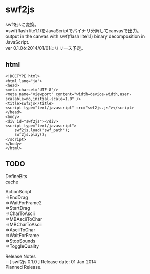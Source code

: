 swf2js
======
swfをjsに変換。  
※swf(flash lite1.1)をJavaScriptでバイナリ分解してcanvasで出力。  
output in the canvas with swf(flash lite1.1) binary decomposition in JavaScript.  
ver 0.1.0を2014/01/01にリリース予定。  


html
------
    <!DOCTYPE html>  
    <html lang="ja">  
    <head>  
    <meta charset="UTF-8"/>  
    <meta name="viewport" content="width=device-width,user-scalable=no,initial-scale=1.0" />  
    <title>swf2js</title>  
    <script type="text/javascript" src="swf2js.js"></script>  
    </head>  
    <body>  
    <div id="swf2js"></div>  
    <script type="text/javascript">  
        swf2js.load('swf_path');  
        swf2js.play();  
    </script>  
    </body>  
    </html>  

TODO
-------
DefineBits  
cache  

ActionScript  
⇒EndDrag  
⇒WaitForFrame2  
⇒StartDrag  
⇒CharToAscii  
⇒MBAsciiToChar  
⇒MBCharToAscii  
⇒AsciiToChar  
⇒WaitForFrame  
⇒StopSounds  
⇒ToggleQuality  


Release Notes  
--[ swf2js 0.1.0 ] Release date: 01 Jan 2014  
Planned Release.

